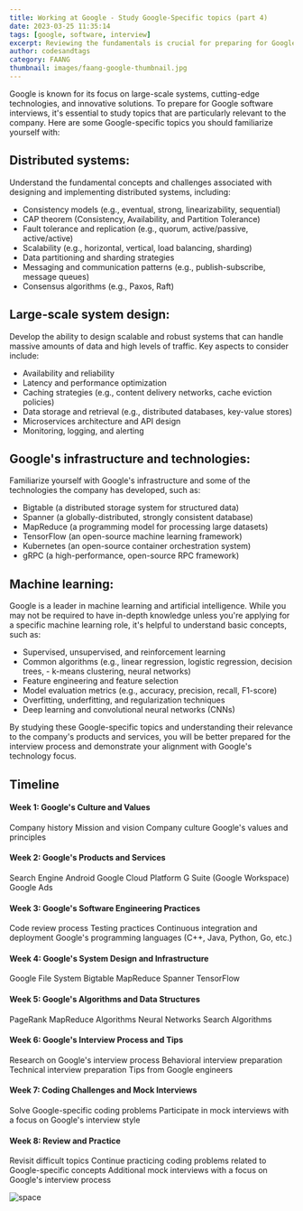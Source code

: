 ```yaml
---
title: Working at Google - Study Google-Specific topics (part 4)
date: 2023-03-25 11:35:14
tags: [google, software, interview]
excerpt: Reviewing the fundamentals is crucial for preparing for Google software interviews, as they form the foundation of your problem-solving skills.
author: codesandtags
category: FAANG
thumbnail: images/faang-google-thumbnail.jpg
---
```


Google is known for its focus on large-scale systems, cutting-edge technologies, and innovative solutions. To prepare for Google software interviews, it's essential to study topics that are particularly relevant to the company. Here are some Google-specific topics you should familiarize yourself with:

## Distributed systems:

Understand the fundamental concepts and challenges associated with designing and implementing distributed systems, including:

- Consistency models (e.g., eventual, strong, linearizability, sequential)
- CAP theorem (Consistency, Availability, and Partition Tolerance)
- Fault tolerance and replication (e.g., quorum, active/passive, active/active)
- Scalability (e.g., horizontal, vertical, load balancing, sharding)
- Data partitioning and sharding strategies
- Messaging and communication patterns (e.g., publish-subscribe, message queues)
- Consensus algorithms (e.g., Paxos, Raft)

## Large-scale system design:

Develop the ability to design scalable and robust systems that can handle massive amounts of data and high levels of traffic. Key aspects to consider include:

- Availability and reliability
- Latency and performance optimization
- Caching strategies (e.g., content delivery networks, cache eviction policies)
- Data storage and retrieval (e.g., distributed databases, key-value stores)
- Microservices architecture and API design
- Monitoring, logging, and alerting

## Google's infrastructure and technologies:

Familiarize yourself with Google's infrastructure and some of the technologies the company has developed, such as:

- Bigtable (a distributed storage system for structured data)
- Spanner (a globally-distributed, strongly consistent database)
- MapReduce (a programming model for processing large datasets)
- TensorFlow (an open-source machine learning framework)
- Kubernetes (an open-source container orchestration system)
- gRPC (a high-performance, open-source RPC framework)

## Machine learning:

Google is a leader in machine learning and artificial intelligence. While you may not be required to have in-depth knowledge unless you're applying for a specific machine learning role, it's helpful to understand basic concepts, such as:

- Supervised, unsupervised, and reinforcement learning
- Common algorithms (e.g., linear regression, logistic regression, decision trees, - k-means clustering, neural networks)
- Feature engineering and feature selection
- Model evaluation metrics (e.g., accuracy, precision, recall, F1-score)
- Overfitting, underfitting, and regularization techniques
- Deep learning and convolutional neural networks (CNNs)

By studying these Google-specific topics and understanding their relevance to the company's products and services, you will be better prepared for the interview process and demonstrate your alignment with Google's technology focus.

## Timeline

#### Week 1: Google's Culture and Values

Company history
Mission and vision
Company culture
Google's values and principles

#### Week 2: Google's Products and Services

Search Engine
Android
Google Cloud Platform
G Suite (Google Workspace)
Google Ads

#### Week 3: Google's Software Engineering Practices

Code review process
Testing practices
Continuous integration and deployment
Google's programming languages (C++, Java, Python, Go, etc.)

#### Week 4: Google's System Design and Infrastructure

Google File System
Bigtable
MapReduce
Spanner
TensorFlow

#### Week 5: Google's Algorithms and Data Structures

PageRank
MapReduce Algorithms
Neural Networks
Search Algorithms

#### Week 6: Google's Interview Process and Tips

Research on Google's interview process
Behavioral interview preparation
Technical interview preparation
Tips from Google engineers

#### Week 7: Coding Challenges and Mock Interviews

Solve Google-specific coding problems
Participate in mock interviews with a focus on Google's interview style

#### Week 8: Review and Practice

Revisit difficult topics
Continue practicing coding problems related to Google-specific concepts
Additional mock interviews with a focus on Google's interview process

![space](images/working-at-google-study-google-specifc-topics-hero.jpg)
